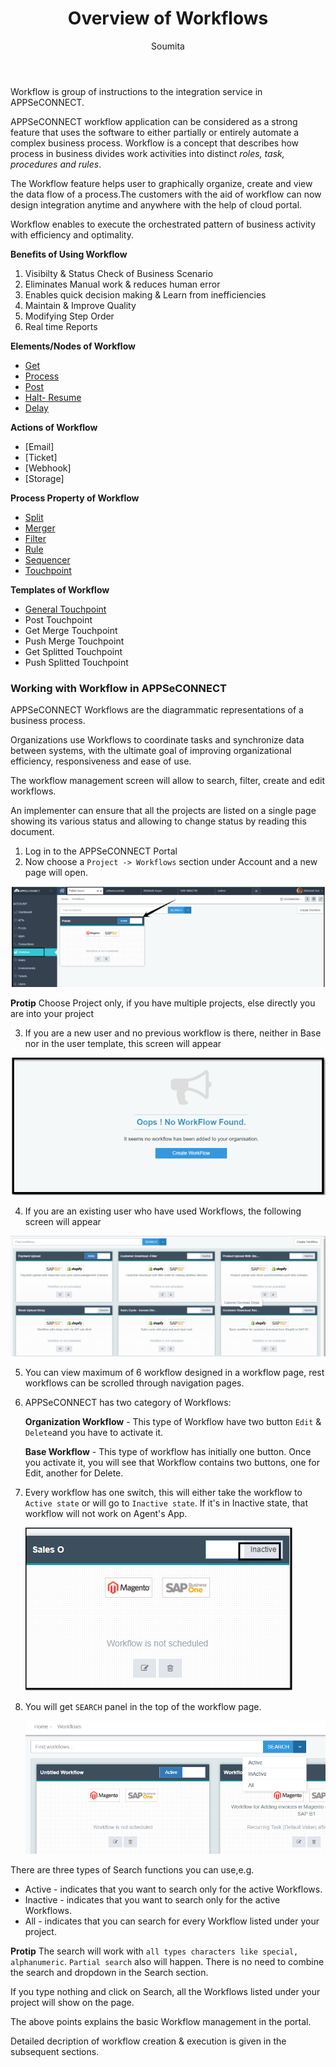 ﻿---
title: "Overview of Workflows"
toc: true
tag: developers
category: "Workflow"
author: "Soumita"
---
Workflow is group of instructions to the integration service in APPSeCONNECT. 

APPSeCONNECT workflow application can be considered as a strong feature that uses the software to either partially or entirely automate a complex business process. Workflow is  a concept that describes how process in business divides work activities into distinct *roles, task, procedures and rules*.

The Workflow feature helps user to graphically organize, create and view the data flow of a process.The customers with the aid of workflow can now design integration anytime and anywhere with the help of cloud portal.

Workflow enables to execute the orchestrated pattern of business activity with efficiency and optimality.

**Benefits of Using Workflow**

1. Visibilty & Status Check of Business Scenario
2. Eliminates Manual work & reduces human error
3. Enables quick decision making & Learn from inefficiencies
4. Maintain & Improve Quality
5. Modifying Step Order
6. Real time Reports

**Elements/Nodes of Workflow**

* [Get](https://github.com/appseconnect/docs/blob/demo/_posts/Workflow-Management/Nodes-and-links/2018-08-19-working-with-get.md#title-get-nodetoc-truetag-developerscategory-workflowauthor-abhishek-sur)
* [Process](https://github.com/appseconnect/docs/blob/demo/_posts/Workflow-Management/Nodes-and-links/2018-08-20-working-with-process.md#title-process-nodetoc-truetag-developerscategory-workflow)
* [Post](https://github.com/appseconnect/docs/blob/demo/_posts/Workflow-Management/Nodes-and-links/2018-08-21-working-with-post.md#title-post-nodetoc-truetag-developerscategory-workflow)
* [Halt- Resume](https://github.com/appseconnect/docs/blob/demo/_posts/Workflow-Management/Nodes-and-links/2018-08-24-working-with-halt-resume.md#title-delay-nodetoc-truetag-developerscategory-workflow)
* [Delay](https://github.com/appseconnect/docs/blob/demo/_posts/Workflow-Management/Nodes-and-links/2018-08-23-working-with-delay.md#title-delay-nodetoc-truetag-developerscategory-workflow)

**Actions of Workflow**
* [Email]
* [Ticket]
* [Webhook]
* [Storage]

**Process Property of Workflow**

* [Split](https://github.com/appseconnect/docs/blob/demo/_posts/Workflow-Management/Nodes-and-links/2018-08-24-working-with-splitter.md#title-delay-nodetoc-truetag-developerscategory-workflow)
* [Merger](https://github.com/appseconnect/docs/blob/demo/_posts/Workflow-Management/Nodes-and-links/2018-08-24-working-with-merger.md#title-delay-nodetoc-truetag-developerscategory-workflow)
* [Filter](https://github.com/appseconnect/docs/blob/demo/_posts/Workflow-Management/Nodes-and-links/2018-08-22-working-with-filter.md#title-filter-nodetoc-truetag-developerscategory-workflow)
* [Rule](https://github.com/appseconnect/docs/blob/demo/_posts/Workflow-Management/Nodes-and-links/2018-08-24-working-with-rule.md#title-delay-nodetoc-truetag-developerscategory-workflow)
* [Sequencer](https://github.com/appseconnect/docs/blob/demo/_posts/Workflow-Management/Nodes-and-links/2018-08-24-working-with-sequencer.md#title-delay-nodetoc-truetag-developerscategory-workflow)
* [Touchpoint]()

**Templates of Workflow**

* [General Touchpoint](/docs/api-management/choosing-apps-for-integration.md)
* Post Touchpoint
* Get Merge Touchpoint
* Push Merge Touchpoint
* Get Splitted Touchpoint
* Push Splitted Touchpoint

### Working with Workflow in APPSeCONNECT

 APPSeCONNECT Workflows are the diagrammatic representations of a business process.  

 Organizations use Workflows to coordinate tasks and synchronize data between systems, with the ultimate goal of improving organizational efficiency, responsiveness and ease of use.

 The workflow management screen will allow to search, filter, create and edit workflows.

 An implementer can ensure that all the projects are listed on a single page showing its various status and allowing to change status by reading this document.

 1. Log in to the APPSeCONNECT Portal
 2. Now choose a `Project -> Workflows` section under Account and a new page will open.

  ![Workflow](media/Workflow.png)

 **Protip** Choose Project only, if you have multiple projects, else directly you are into your project

 3. If you are a new user and no previous workflow is there, neither in Base nor in the user template, this screen will appear

![No Workflow](media/NoWorkflow.png)

 4.  If you are an existing user who have used Workflows, the following screen will appear

![Workflow Landing](media/Workflow_Landing.png)

 5. You can view maximum of 6 workflow designed in a workflow page, rest workflows can be scrolled through navigation pages.

 6. APPSeCONNECT has two category of Workflows: 

     **Organization Workflow** -  This type of Workflow have two button `Edit` & `Delete`and you have to activate it.    

    **Base Workflow** - This type of workflow has initially one button. Once you activate it, you will see that Workflow contains two buttons, one for Edit, another for Delete.  
 
 7. Every workflow has one switch, this will either take the  workflow to `Active state` or will go to `Inactive state`. If it's in Inactive state, that workflow will not work on Agent's App.

     ![Workflow Dialog](media/Workflow_dialog.png)

 8. You will get `SEARCH` panel in the top of the workflow page.

      ![Search Workflow](media/Search_Workflow.png)

There are three types of Search functions you can use,e.g. 
* Active - indicates that you want to search only for the active Workflows.
* Inactive - indicates that you want to search only for the active Workflows.
* All - indicates that you can search for every Workflow listed under your project.


**Protip** The search will work with `all types characters like special, alphanumeric`. `Partial search` also will happen. There is no need to combine the search and dropdown in the Search section. 

If you type nothing and click on Search, all the Workflows listed under your project will show on the page.

The above points explains the basic Workflow management in the portal.

Detailed decription of workflow creation & execution is given in the subsequent sections.
 
